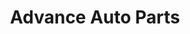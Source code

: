 ---
title: "Advance Auto Parts"
url: /spartanburg/advance-auto-parts-west-main-street/
shop: car parts
---